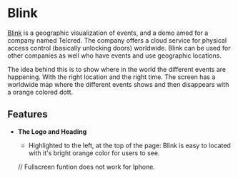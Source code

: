 

# Blink

 [Blink](https://emmabergner.github.io/blink/) is a geographic visualization of events, and a demo amed for a company named Telcred. The company offers a cloud service for physical access control (basically unlocking doors) worldwide. Blink can be used for other companies as well who have events and use geographic locations. 

The idea behind this is to show where in the world the different events are happening. With the right location and the right time. The screen has a worldwide map where the different events shows and then disappears with a orange colored dott.  

## Features

- __The Logo and Heading__

    - Highlighted to the left, at the top of the page: Blink is easy to located with it's bright orange color for users to see. 





    // Fullscreen funtion does not work for Iphone. 
